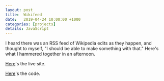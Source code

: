 ```yaml
---
layout: post
title:  Wikifeed
date:   2019-04-24 10:00:00 +1000
categories: [projects]
details: JavaScript
---
```


I heard there was an RSS feed of Wikipedia edits as they happen, and thought to myself, "I should be able to make something with that." Here's what I hammered together in an afternoon.

[Here](https://www.ryanmonro.com/wikifeed/index.html)'s the live site.

[Here](https://www.github.com/ryanmonro/wikifeed/)'s the code.
